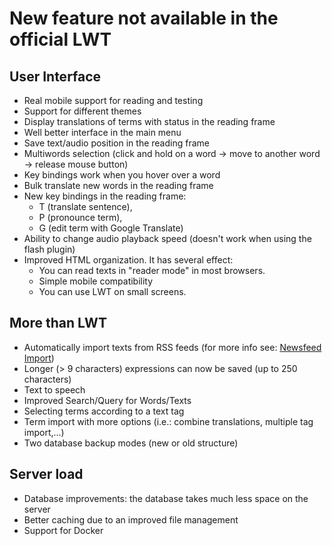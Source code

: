# New feature not available in the official LWT

## User Interface

* Real mobile support for reading and testing
* Support for different themes
* Display translations of terms with status in the reading frame
* Well better interface in the main menu
* Save text/audio position in the reading frame
* Multiwords selection (click and hold on a word → move to another word → release mouse button)
* Key bindings work when you hover over a word
* Bulk translate new words in the reading frame
* New key bindings in the reading frame:
  * T (translate sentence),
  * P (pronounce term),
  * G (edit term with Google Translate)
* Ability to change audio playback speed (doesn't work when using the flash plugin)
* Improved HTML organization. It has several effect:
  * You can read texts in "reader mode" in most browsers.
  * Simple mobile compatibility
  * You can use LWT on small screens.

## More than LWT

* Automatically import texts from RSS feeds (for more info see: [Newsfeed Import](info.html#feed_imp))
* Longer (> 9 characters) expressions can now be saved (up to 250 characters)
* Text to speech
* Improved Search/Query for Words/Texts
* Selecting terms according to a text tag
* Term import with more options (i.e.: combine translations, multiple tag import,...)
* Two database backup modes (new or old structure)

## Server load  

* Database improvements: the database takes much less space on the server
* Better caching due to an improved file management
* Support for Docker
